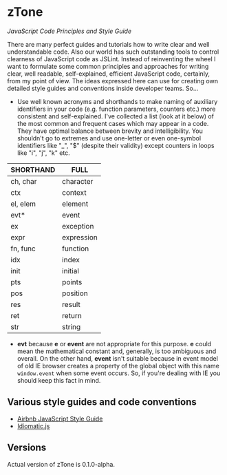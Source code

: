 # zTone

*JavaScript Code Principles and Style Guide*

There are many perfect guides and tutorials how to write clear and well understandable code. Also our world has such outstanding tools to control clearness of JavaScript code as JSLint. Instead of reinventing the wheel I want to formulate some common principles and approaches for writing clear, well readable, self-explained, efficient JavaScript code, certainly, from my point of view. The ideas expressed here can use for creating own detailed style guides and conventions inside developer teams. So...

- Use well known acronyms and shorthands to make naming of auxiliary identifiers in your code (e.g. function parameters, counters etc.) more consistent and self-explained. I've collected a list (look at it below) of the most common and frequent cases which may appear in a code. They have optimal balance between brevity and intelligibility. You shouldn't go to extremes and use one-letter or even one-symbol identifiers like "_", "$" (despite their validity) except counters in loops like "i", "j", "k" etc.

SHORTHAND |FULL
----------|----------
ch, char  |character
ctx       |context
el, elem  |element
evt*      |event
ex        |exception
expr      |expression
fn, func  |function
idx       |index
init      |initial
pts       |points
pos       |position
res       |result
ret       |return
str       |string

* **evt** because **e** or **event** are not appropriate for this purpose. **e** could mean the mathematical constant and, generally, is too ambiguous and overall. On the other hand, **event** isn't suitable because in event model of old IE browser creates a property of the global object with this name `window.event` when some event occurs. So, if you're dealing with IE you should keep this fact in mind.

## Various style guides and code conventions

- [Airbnb JavaScript Style Guide](https://github.com/airbnb/javascript#airbnb-javascript-style-guide-)
- [Idiomatic.js](https://github.com/rwaldron/idiomatic.js#principles-of-writing-consistent-idiomatic-javascript)

## Versions

Actual version of zTone is 0.1.0-alpha.